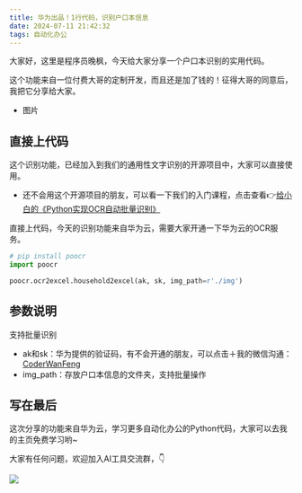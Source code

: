 ```yaml
---
title: 华为出品！1行代码，识别户口本信息
date: 2024-07-11 21:42:32
tags: 自动化办公
---
```



大家好，这里是程序员晚枫，今天给大家分享一个户口本识别的实用代码。

这个功能来自一位付费大哥的定制开发，而且还是加了钱的！征得大哥的同意后，我把它分享给大家。

- 图片

## 直接上代码

这个识别功能，已经加入到我们的通用性文字识别的开源项目中，大家可以直接使用。

- 还不会用这个开源项目的朋友，可以看一下我们的入门课程，点击查看👉[给小白的《Python实现OCR自动批量识别》](https://www.python-office.com/course-002/5-poocr/5-poocr.html)

直接上代码，今天的识别功能来自华为云，需要大家开通一下华为云的OCR服务。

```python
# pip install poocr
import poocr

poocr.ocr2excel.household2excel(ak, sk, img_path=r'./img')
```


## 参数说明

支持批量识别
- ak和sk：华为提供的验证码，有不会开通的朋友，可以点击＋我的微信沟通：[CoderWanFeng](http://www.python4office.cn/wechat-qrcode/)
- img_path：存放户口本信息的文件夹，支持批量操作

## 写在最后

这次分享的功能来自华为云，学习更多自动化办公的Python代码，大家可以去我的主页免费学习哟~

大家有任何问题，欢迎加入AI工具交流群，👇

![](https://cos.python-office.com/group/ai-group.jpg)